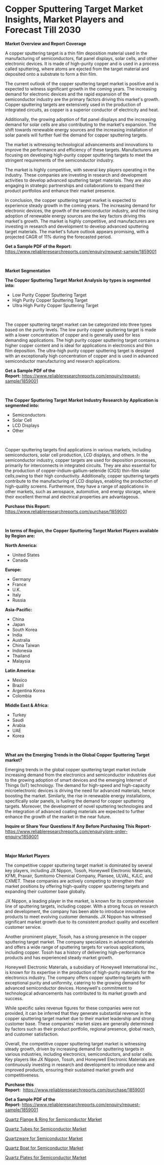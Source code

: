 <p><h1>Copper Sputtering Target Market Insights, Market Players and Forecast Till 2030</h1></p><p><strong>Market Overview and Report Coverage</strong></p>
<p><p>A copper sputtering target is a thin film deposition material used in the manufacturing of semiconductors, flat panel displays, solar cells, and other electronic devices. It is made of high-purity copper and is used in a process called sputtering, where atoms are ejected from the target material and deposited onto a substrate to form a thin film.</p><p>The current outlook of the copper sputtering target market is positive and is expected to witness significant growth in the coming years. The increasing demand for electronic devices and the rapid expansion of the semiconductor industry are the primary factors driving this market's growth. Copper sputtering targets are extensively used in the production of integrated circuits, as copper is a superior conductor of electricity and heat.</p><p>Additionally, the growing adoption of flat panel displays and the increasing demand for solar cells are also contributing to the market's expansion. The shift towards renewable energy sources and the increasing installation of solar panels will further fuel the demand for copper sputtering targets.</p><p>The market is witnessing technological advancements and innovations to improve the performance and efficiency of these targets. Manufacturers are focusing on developing high-purity copper sputtering targets to meet the stringent requirements of the semiconductor industry.</p><p>The market is highly competitive, with several key players operating in the industry. These companies are investing in research and development activities to develop advanced sputtering target materials. They are also engaging in strategic partnerships and collaborations to expand their product portfolios and enhance their market presence.</p><p>In conclusion, the copper sputtering target market is expected to experience steady growth in the coming years. The increasing demand for electronic devices, the growth of the semiconductor industry, and the rising adoption of renewable energy sources are the key factors driving this market's growth. The market is highly competitive, and manufacturers are investing in research and development to develop advanced sputtering target materials. The market's future outlook appears promising, with a projected CAGR of 11% during the forecasted period.</p></p>
<p><strong>Get a Sample PDF of the Report:</strong> <a href="https://www.reliableresearchreports.com/enquiry/request-sample/1859001">https://www.reliableresearchreports.com/enquiry/request-sample/1859001</a></p>
<p>&nbsp;</p>
<p><strong>Market Segmentation</strong></p>
<p><strong>The Copper Sputtering Target Market Analysis by types is segmented into:</strong></p>
<p><ul><li>Low Purity Copper Sputtering Target</li><li>High Purity Copper Sputtering Target</li><li>Ultra High Purity Copper Sputtering Target</li></ul></p>
<p>&nbsp;</p>
<p><p>The copper sputtering target market can be categorized into three types based on the purity levels. The low purity copper sputtering target is made with a lower concentration of copper and is generally used for less demanding applications. The high purity copper sputtering target contains a higher copper content and is ideal for applications in electronics and thin film deposition. The ultra-high purity copper sputtering target is designed with an exceptionally high concentration of copper and is used in advanced semiconductor manufacturing and research applications.</p></p>
<p><strong>Get a Sample PDF of the Report:</strong>&nbsp;<a href="https://www.reliableresearchreports.com/enquiry/request-sample/1859001">https://www.reliableresearchreports.com/enquiry/request-sample/1859001</a></p>
<p>&nbsp;</p>
<p><strong>The Copper Sputtering Target Market Industry Research by Application is segmented into:</strong></p>
<p><ul><li>Semiconductors</li><li>Solar Cell</li><li>LCD Displays</li><li>Other</li></ul></p>
<p>&nbsp;</p>
<p><p>Copper sputtering targets find applications in various markets, including semiconductors, solar cell production, LCD displays, and others. In the semiconductor industry, copper targets are used for deposition processes, primarily for interconnects in integrated circuits. They are also essential for the production of copper-indium-gallium-selenide (CIGS) thin-film solar cells,owing to their high conductivity. Additionally, copper sputtering targets contribute to the manufacturing of LCD displays, enabling the production of high-quality screens. Furthermore, they have a range of applications in other markets, such as aerospace, automotive, and energy storage, where their excellent thermal and electrical properties are advantageous.</p></p>
<p><strong>Purchase this Report:</strong>&nbsp; <a href="https://www.reliableresearchreports.com/purchase/1859001">https://www.reliableresearchreports.com/purchase/1859001</a></p>
<p>&nbsp;</p>
<p><strong>In terms of Region, the Copper Sputtering Target Market Players available by Region are:</strong></p>
<p>
    <p> <strong> North America: </strong>
        <ul>
            <li>United States</li>
            <li>Canada</li>
        </ul>
        </p> 
    <p> <strong> Europe: </strong>
        <ul>
            <li>Germany</li>
            <li>France</li>
            <li>U.K.</li>
            <li>Italy</li>
            <li>Russia</li>
        </ul>
        </p> 
    <p> <strong> Asia-Pacific: </strong>
        <ul>
            <li>China</li>
            <li>Japan</li>
            <li>South Korea</li>
            <li>India</li>
            <li>Australia</li>
            <li>China Taiwan</li>
            <li>Indonesia</li>
            <li>Thailand</li>
            <li>Malaysia</li>
        </ul>
        </p> 
    <p> <strong> Latin America: </strong>
        <ul>
            <li>Mexico</li>
            <li>Brazil</li>
            <li>Argentina Korea</li>
            <li>Colombia</li>
        </ul>
        </p> 
    <p> <strong> Middle East & Africa: </strong>
        <ul>
            <li>Turkey</li>
            <li>Saudi</li>
            <li>Arabia</li>
            <li>UAE</li>
            <li>Korea</li>
        </ul>
    </p>
    </p>
<p>&nbsp;</p>
<p><strong>What are the Emerging Trends in the Global Copper Sputtering Target market?</strong></p>
<p><p>Emerging trends in the global copper sputtering target market include increasing demand from the electronics and semiconductor industries due to the growing adoption of smart devices and the emerging Internet of Things (IoT) technology. The demand for high-speed and high-capacity microelectronic devices is driving the need for advanced materials, hence boosting the market. Similarly, the rise in renewable energy installations, specifically solar panels, is fueling the demand for copper sputtering targets. Moreover, the development of novel sputtering technologies and the integration of advanced coating materials are expected to further enhance the growth of the market in the near future.</p></p>
<p><strong>Inquire or Share Your Questions If Any Before Purchasing This Report</strong>- <a href="https://www.reliableresearchreports.com/enquiry/pre-order-enquiry/1859001">https://www.reliableresearchreports.com/enquiry/pre-order-enquiry/1859001</a></p>
<p>&nbsp;</p>
<p><strong>Major Market Players</strong></p>
<p><p>The competitive copper sputtering target market is dominated by several key players, including JX Nippon, Tosoh, Honeywell Electronic Materials, KFMI, Praxair, Sumitomo Chemical Company, Plansee, ULVAL, KJLC, and CXMET. These companies are actively competing to strengthen their market positions by offering high-quality copper sputtering targets and expanding their customer base globally.</p><p>JX Nippon, a leading player in the market, is known for its comprehensive line of sputtering targets, including copper. With a strong focus on research and development, the company has been able to introduce innovative products to meet evolving customer demands. JX Nippon has witnessed significant market growth due to its consistent product quality and excellent customer service.</p><p>Another prominent player, Tosoh, has a strong presence in the copper sputtering target market. The company specializes in advanced materials and offers a wide range of sputtering targets for various applications, including copper. Tosoh has a history of delivering high-performance products and has experienced steady market growth.</p><p>Honeywell Electronic Materials, a subsidiary of Honeywell International Inc., is known for its expertise in the production of high-purity materials for the electronics industry. The company offers copper sputtering targets with exceptional purity and uniformity, catering to the growing demand for advanced semiconductor devices. Honeywell's commitment to technological advancements has contributed to its market growth and success.</p><p>While specific sales revenue figures for these companies were not provided, it can be inferred that they generate substantial revenue in the copper sputtering target market due to their market leadership and strong customer base. These companies' market sizes are generally determined by factors such as their product portfolio, regional presence, global reach, and customer satisfaction.</p><p>Overall, the competitive copper sputtering target market is witnessing steady growth, driven by increasing demand for sputtering targets in various industries, including electronics, semiconductors, and solar cells. Key players like JX Nippon, Tosoh, and Honeywell Electronic Materials are continuously investing in research and development to introduce new and improved products, ensuring their sustained market growth and competitiveness.</p></p>
<p><strong>Purchase this Report:</strong>&nbsp;&nbsp;<a href="https://www.reliableresearchreports.com/purchase/1859001">https://www.reliableresearchreports.com/purchase/1859001</a></p>
<p></p>
<p><strong>Get a Sample PDF of the Report:</strong>&nbsp;<a href="https://www.reliableresearchreports.com/enquiry/request-sample/1859001">https://www.reliableresearchreports.com/enquiry/request-sample/1859001</a></p>
<p><p><a href="https://medium.com/@loriwatson1948/quartz-flange-ring-for-semiconductor-market-focuses-on-market-share-size-and-projected-forecast-235968102b40">Quartz Flange & Ring for Semiconductor Market</a></p><p><a href="https://medium.com/@kimberlymontgomery2004/quartz-tubes-for-semiconductor-market-report-reveals-the-latest-trends-and-growth-opportunities-of-348b6a960323">Quartz Tubes for Semiconductor Market</a></p><p><a href="https://medium.com/@ruthmorales25/quartzware-for-semiconductor-market-comprehensive-assessment-by-type-application-and-geography-b016881f5dc2">Quartzware for Semiconductor Market</a></p><p><a href="https://medium.com/@lorimyers95/quartz-boat-for-semiconductor-market-furnishes-information-on-market-share-market-trends-and-f236c061e99a">Quartz Boat for Semiconductor Market</a></p><p><a href="https://medium.com/@brendajames1938/quartz-plates-for-semiconductor-market-size-market-outlook-and-market-forecast-2023-to-2030-f4883b91ebf5">Quartz Plates for Semiconductor Market</a></p></p>
